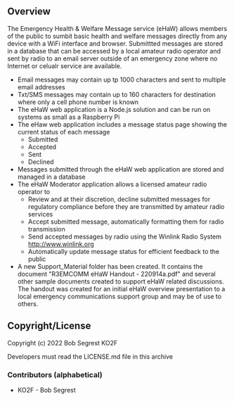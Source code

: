 ## Overview

The Emergency Health & Welfare Message service (eHaW) allows members of the public to sumbit basic health and welfare messages directly from any device with a WiFi interface and browser.  Submittted messages are stored in a database that can be accessed by a local amateur radio operator and sent by radio to an email server outside of an emergency zone where no Internet or celualr service are available.

* Email messages may contain up tp 1000 characters and sent to multiple email addresses
* Txt/SMS messages may contain up to 160 characters for destination where only a cell phone number is known
* The eHaW web application is a Node.js solution and can be run on systems as small as a Raspberry Pi
* The eHaw web application includes a message status page showing the current status of each message
    - Submitted    
    - Accepted
    - Sent
    - Declined
* Messages submitted through the eHaW web application are stored and managed in a database
* The eHaW Moderator application allows a licensed amateur radio operator to
    - Review and at their discretion, decline submitted messages for regulatory compliance before they are transmitted by amateur radio services
    - Accept submitted message, automatically formatting them for radio transmission
    - Send accepted messages by radio using the Winlink Radio System  http://www.winlink.org
    - Automatically update message status for efficient feedback to the public
* A new Support_Material folder has been created. It contains the document "R3EMCOMM eHaW Handout - 220914a.pdf" and several other sample documents created to support eHaW related discussions.  The handout was created for an initial eHaW overview presentation to a local emergency communications support group and may be of use to others.


## Copyright/License

Copyright (c) 2022 Bob Segrest KO2F

Developers must read the LICENSE.md file in this archive

### Contributors (alphabetical)

* KO2F   - Bob Segrest
